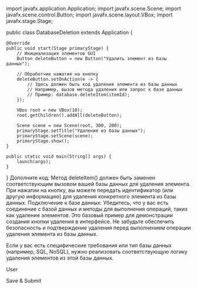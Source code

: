 import javafx.application.Application;
import javafx.scene.Scene;
import javafx.scene.control.Button;
import javafx.scene.layout.VBox;
import javafx.stage.Stage;

public class DatabaseDeletion extends Application {

    @Override
    public void start(Stage primaryStage) {
        // Инициализация элементов GUI
        Button deleteButton = new Button("Удалить элемент из базы данных");

        // Обработчик нажатия на кнопку
        deleteButton.setOnAction(e -> {
            // Здесь должен быть код удаления элемента из базы данных
            // Например, вызов метода удаления или запрос к базе данных
            // Пример: database.deleteItem(itemId);
        });

        VBox root = new VBox(10);
        root.getChildren().addAll(deleteButton);

        Scene scene = new Scene(root, 300, 200);
        primaryStage.setTitle("Удаление из базы данных");
        primaryStage.setScene(scene);
        primaryStage.show();
    }

    public static void main(String[] args) {
        launch(args);
    }
}
 Дополните код:
Метод deleteItem() должен быть заменен соответствующим вызовом вашей базы данных для удаления элемента.
При нажатии на кнопку, вы можете передать идентификатор (или другую информацию) для удаления конкретного элемента из базы данных.
Подключение к базе данных:
Убедитесь, что у вас есть соединение с базой данных и методы для выполнения операций, таких как удаление элементов.
Это базовый пример для демонстрации создания кнопки удаления в интерфейсе. Не забудьте обеспечить безопасность и подтверждение удаления перед выполнением операции удаления элемента из базы данных.

Если у вас есть специфические требования или тип базы данных (например, SQL, NoSQL), нужно реализовать соответствующую логику удаления элементов из этой базы данных.


User


Save & Submit
